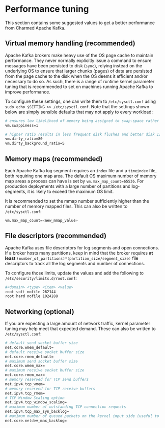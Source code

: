 # Performance tuning

This section contains some suggested values to get a better performance from Charmed Apache Kafka.

## Virtual memory handling (recommended)

Apache Kafka brokers make heavy use of the OS page cache to maintain performance. They never normally explicitly issue a command to ensure messages have been persisted to disk (`sync`), relying instead on the underlying OS to ensure that larger chunks (pages) of data are persisted from the page cache to the disk when the OS deems it efficient and/or necessary to do so. As such, there is a range of runtime kernel parameter tuning that is recommended to set on machines running Apache Kafka to improve performance.

To configure these settings, one can write them to `/etc/sysctl.conf` using `sudo echo $SETTING >> /etc/sysctl.conf`. Note that the settings shown below are simply sensible defaults that may not apply to every workload:
```bash
# ensures low likelihood of memory being assigned to swap-space rather than drop pages from the page cache
vm.swappiness=1

# higher ratio results in less frequent disk flushes and better disk I/O performance
vm.dirty_ratio=80
vm.dirty_background_ratio=5
```

## Memory maps (recommended)

Each Apache Kafka log segment requires an `index` file and a `timeindex` file, both requiring one map area. The default OS maximum number of memory map areas a process can have is set by `vm.max_map_count=65536`. For production deployments with a large number of partitions and log-segments, it is likely to exceed the maximum OS limit.

It is recommended to set the mmap number sufficiently higher than the number of memory mapped files. This can also be written to `/etc/sysctl.conf`:

```bash
vm.max_map_count=<new_mmap_value>
```

## File descriptors (recommended)

Apache Kafka uses file descriptors for log segments and open connections. If a broker hosts many partitions, keep in mind that the broker requires **at least** `(number_of_partitions)*(partition_size/segment_size)` file descriptors to track all the log segments and number of connections.

To configure those limits, update the values and add the following to `/etc/security/limits.d/root.conf`:

```bash
#<domain> <type> <item> <value>
root soft nofile 262144
root hard nofile 1024288
```

## Networking (optional)

If you are expecting a large amount of network traffic, kernel parameter tuning may help meet that expected demand. These can also be written to `/etc/sysctl.conf`:

```bash
# default send socket buffer size
net.core.wmem_default=
# default receive socket buffer size
net.core.rmem_default=
# maximum send socket buffer size
net.core.wmem_max=
# maximum receive socket buffer size
net.core.rmem_max=
# memory reserved for TCP send buffers
net.ipv4.tcp_wmem=
# memory reserved for TCP receive buffers
net.ipv4.tcp_rmem=
# TCP Window Scaling option
net.ipv4.tcp_window_scaling=
# maximum number of outstanding TCP connection requests
net.ipv4.tcp_max_syn_backlog=
# maximum number of queued packets on the kernel input side (useful to deal with spike of network requests).
net.core.netdev_max_backlog=
```